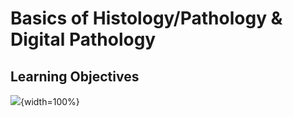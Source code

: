 
# Basics of Histology/Pathology & Digital Pathology

## Learning Objectives

![](05a-pathology_histology_digital_files/figure-docx//1ME0NbcIBmnHJRhX3JJyCwJuuomkl_BjJp6lD5oD5WnU_gd422c5de97_0_10.png){width=100%}
